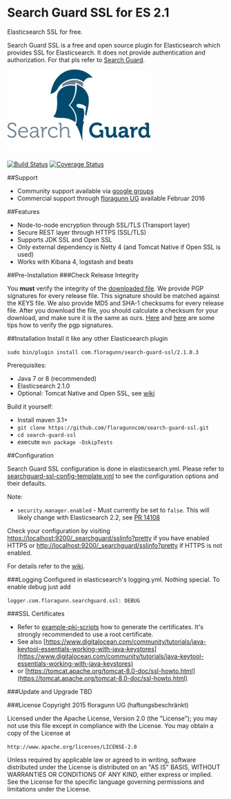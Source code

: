 # Search Guard SSL for ES 2.1
Elasticsearch SSL for free.

Search Guard SSL is a free and open source plugin for Elasticsearch which provides SSL for Elasticsearch. 
It does not provide authentication and authorization. For that pls refer to [Search Guard](https://github.com/floragunncom/search-guard).

![Logo](https://raw.githubusercontent.com/floragunncom/sg-assets/master/logo/sg_logo_small.jpg) 

[![Build Status](https://travis-ci.org/floragunncom/search-guard-ssl.svg?branch=master)](https://travis-ci.org/floragunncom/search-guard-ssl) [![Coverage Status](https://coveralls.io/repos/floragunncom/search-guard-ssl/badge.svg?branch=master)](https://coveralls.io/r/floragunncom/search-guard-ssl?branch=master)

##Support
* Community support available via [google groups](https://groups.google.com/forum/#!forum/search-guard)
* Commercial support through [floragunn UG](http://floragunn.com) available Februar 2016

##Features
* Node-to-node encryption through SSL/TLS (Transport layer)
* Secure REST layer through HTTPS (SSL/TLS)
* Supports JDK SSL and Open SSL
* Only external dependency is Netty 4 (and Tomcat Native if Open SSL is used)
* Works with Kibana 4, logstash and beats

##Pre-Installation
###Check Release Integrity

You **must** verify the integrity of the [downloaded file](https://oss.sonatype.org/content/repositories/releases/com/floragunn/search-guard-ssl/2.1.0.1/). We provide PGP signatures for every release file. This signature should be matched against the KEYS file. We also provide MD5 and SHA-1 checksums for every release file. After you download the file, you should calculate a checksum for your download, and make sure it is the same as ours. [Here](http://www.openoffice.org/download/checksums.html) and [here](https://www.apache.org/info/verification.html) are some tips how to verify the pgp signatures.

##Installation
Install it like any other Elasticsearch plugin

``sudo bin/plugin install com.floragunn/search-guard-ssl/2.1.0.3``

Prerequisites:

* Java 7 or 8 (recommended)
* Elasticsearch 2.1.0
* Optional: Tomcat Native and Open SSL, see [wiki](https://github.com/floragunncom/search-guard-ssl/wiki)

Build it yourself:

* Install maven 3.1+
* ``git clone https://github.com/floragunncom/search-guard-ssl.git``
* ``cd search-guard-ssl``
* execute ``mvn package -DskipTests`` 


##Configuration

Search Guard SSL configuration is done in elasticsearch.yml. Please refer to [searchguard-ssl-config-template.yml](searchguard-ssl-config-template.yml) to see the configuration options and their defaults.

Note:

* ``security.manager.enabled`` - Must currently be set to ``false``. This will likely change with Elasticsearch 2.2, see [PR 14108](https://github.com/elastic/elasticsearch/pull/14108)

Check your configuration by visiting [https://localhost:9200/_searchguard/sslinfo?pretty](https://localhost:9200/_searchguard/sslinfo?pretty) if you have enabled HTTPS or [http://localhost:9200/_searchguard/sslinfo?pretty](http://localhost:9200/_searchguard/sslinfo?pretty) if HTTPS is not enabled.

For details refer to the [wiki](https://github.com/floragunncom/search-guard-ssl/wiki).



###Logging
Configured in elasticsearch's logging.yml. Nothing special. To enable debug just add

``logger.com.floragunn.searchguard.ssl: DEBUG``


###SSL Certificates
* Refer to [example-pki-scripts](example-pki-scripts) how to generate the certificates. It's strongly recommended to use a root certificate.
* See also [https://www.digitalocean.com/community/tutorials/java-keytool-essentials-working-with-java-keystores](https://www.digitalocean.com/community/tutorials/java-keytool-essentials-working-with-java-keystores)
* or [https://tomcat.apache.org/tomcat-8.0-doc/ssl-howto.html](https://tomcat.apache.org/tomcat-8.0-doc/ssl-howto.html)

###Update and Upgrade
TBD

###License
Copyright 2015 floragunn UG (haftungsbeschränkt)

Licensed under the Apache License, Version 2.0 (the "License");
you may not use this file except in compliance with the License.
You may obtain a copy of the License at

   ``http://www.apache.org/licenses/LICENSE-2.0``

Unless required by applicable law or agreed to in writing, software
distributed under the License is distributed on an "AS IS" BASIS,
WITHOUT WARRANTIES OR CONDITIONS OF ANY KIND, either express or implied.
See the License for the specific language governing permissions and
limitations under the License.
